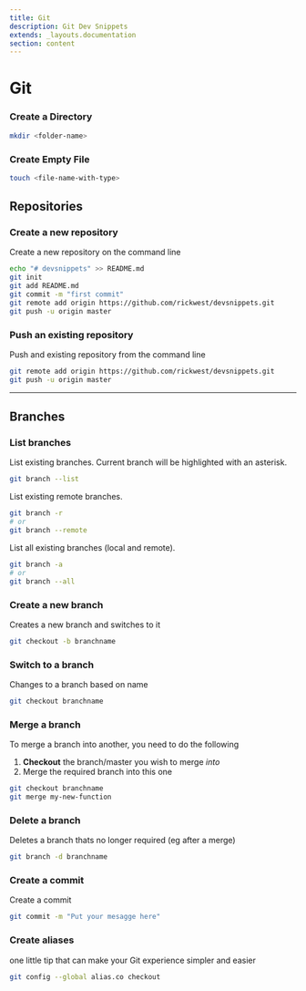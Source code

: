 ```yaml
---
title: Git
description: Git Dev Snippets
extends: _layouts.documentation
section: content
---
```


# Git

### Create a Directory
```bash
mkdir <folder-name>
```

### Create Empty File
```bash
touch <file-name-with-type>
```

## Repositories

### Create a new repository

Create a new repository on the command line

```bash
echo "# devsnippets" >> README.md
git init
git add README.md
git commit -m "first commit"
git remote add origin https://github.com/rickwest/devsnippets.git
git push -u origin master
```

### Push an existing repository

Push and existing repository from the command line

```bash
git remote add origin https://github.com/rickwest/devsnippets.git
git push -u origin master
```

---

## Branches

### List branches

List existing branches. Current branch will be highlighted with an asterisk.

```bash
git branch --list
```

List existing remote branches.

```bash
git branch -r
# or
git branch --remote
```

List all existing branches (local and remote).

```bash
git branch -a
# or
git branch --all
```

### Create a new branch

Creates a new branch and switches to it

```bash
git checkout -b branchname
```

### Switch to a branch

Changes to a branch based on name

```bash
git checkout branchname
```

### Merge a branch

To merge a branch into another, you need to do the following

1. **Checkout** the branch/master you wish to merge _into_
2. Merge the required branch into this one

```bash
git checkout branchname
git merge my-new-function
```


### Delete a branch

Deletes a branch thats no longer required (eg after a merge)

```bash
git branch -d branchname 
```

### Create a commit
 
Create a commit 

```bash
git commit -m "Put your mesagge here"
```

### Create  aliases

one little tip that can make your Git experience simpler and easier

```bash
git config --global alias.co checkout
```

